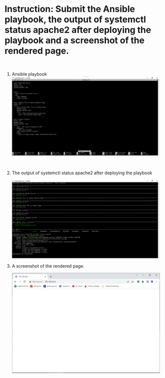 # Instruction: Submit the Ansible playbook, the output of systemctl status apache2 after deploying the playbook and a screenshot of the rendered page.


<br>
<ol>
<li>

Ansible playbook
<br>
![Ansible playbook](./images/ansible-playbook.png)


</li>

<br>

<li>

The output of systemctl status apache2 after deploying the playbook
<br>

![systemctl status apache2](./images/systemctl-status-apache2.png "The output of systemctl status apache2 after deploying the playbook")
</li>

<li>
A screenshot of the rendered page.
<br>

![rendered page](./images/rendered-page.png)

</li>
</ol>